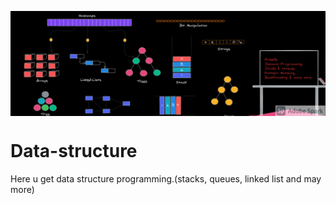 <a href="https://github.com/Jitendra-singh-123"><img align="center" src="https://github.com/Jitendra-singh-123/Data-structure/blob/main/My%20Post%20(2).png"/></a>



# Data-structure
Here u get data structure programming.(stacks, queues, linked list and may more)
